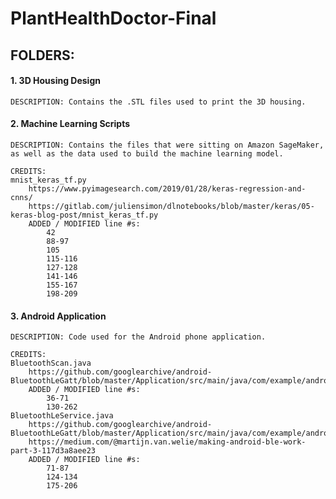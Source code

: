 # PlantHealthDoctor-Final

## FOLDERS:
#### 1. 3D Housing Design
	DESCRIPTION: Contains the .STL files used to print the 3D housing.

#### 2. Machine Learning Scripts
	DESCRIPTION: Contains the files that were sitting on Amazon SageMaker,
	as well as the data used to build the machine learning model.

	CREDITS:
	mnist_keras_tf.py
		https://www.pyimagesearch.com/2019/01/28/keras-regression-and-cnns/
		https://gitlab.com/juliensimon/dlnotebooks/blob/master/keras/05-keras-blog-post/mnist_keras_tf.py
		ADDED / MODIFIED line #s:
			42
			88-97
			105
			115-116
			127-128
			141-146
			155-167
			198-209
			
#### 3. Android Application
	DESCRIPTION: Code used for the Android phone application.

	CREDITS:
	BluetoothScan.java
		https://github.com/googlearchive/android-BluetoothLeGatt/blob/master/Application/src/main/java/com/example/android/bluetoothlegatt/DeviceControlActivity.java
		ADDED / MODIFIED line #s:
			36-71
			130-262
	BluetoothLeService.java
		https://github.com/googlearchive/android-BluetoothLeGatt/blob/master/Application/src/main/java/com/example/android/bluetoothlegatt/BluetoothLeService.java
		https://medium.com/@martijn.van.welie/making-android-ble-work-part-3-117d3a8aee23
		ADDED / MODIFIED line #s:
			71-87
			124-134
			175-206
